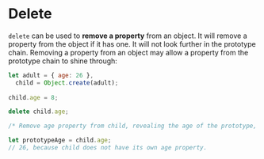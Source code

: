 # Delete

`delete` can be used to **remove a property** from an object. It will remove a property from the object if it has one. It will not look further in the prototype chain. Removing a property from an object may allow a property from the prototype chain to shine through:

```javascript
let adult = { age: 26 },
  child = Object.create(adult);
  
child.age = 8;

delete child.age;

/* Remove age property from child, revealing the age of the prototype, because then it is not overriden. */

let prototypeAge = child.age;
// 26, because child does not have its own age property.
```

